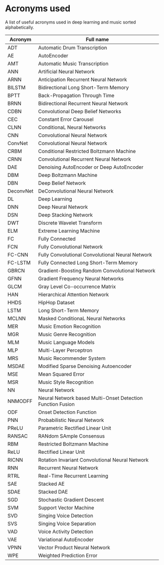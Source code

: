 # Acronyms used

A list of useful acronyms used in deep learning and music sorted alphabetically.

| Acronym | Full name | 
|--------------|-----------| 
| ADT | Automatic Drum Transcription |
| AE | AutoEncoder |
| AMT | Automatic Music Transcription | 
| ANN | Artificial Neural Network |
| ARNN | Anticipation Recurrent Neural Network |
| BILSTM | Bidirectional Long Short-Term Memory |
| BPTT | Back-Propagation Through Time |
| BRNN | Bidirectional Recurrent Neural Network |
| CDBN | Convolutional Deep Belief Networks |
| CEC | Constant Error Carousel |
| CLNN | ConditionaL Neural Networks |
| CNN | Convolutional Neural Network |
| ConvNet | Convolutional Neural Network |
| CRBM | Conditional Restricted Boltzmann Machine |
| CRNN | Convolutional Recurrent Neural Network | 
| DAE | Denoising AutoEncoder or Deep AutoEncoder |
| DBM | Deep Boltzmann Machine |
| DBN | Deep Belief Network |
| DeconvNet | DeConvolutional Neural Network |
| DL | Deep Learning |
| DNN | Deep Neural Network |
| DSN | Deep Stacking Network |
| DWT | Discrete Wavelet Transform |
| ELM | Extreme Learning Machine |
| FC | Fully Connected |
| FCN | Fully Convolutional Network |
| FC-CNN | Fully Convolutional Convolutional Neural Network |
| FC-LSTM | Fully Connected Long Short-Term Memory |
| GBRCN | Gradient-Boosting Random Convolutional Network |
| GFNN | Gradient Frequency Neural Networks |
| GLCM | Gray Level Co-occurrence Matrix |
| HAN | Hierarchical Attention Network |
| HHDS | HipHop Dataset |
| LSTM | Long Short-Term Memory |
| MCLNN |Masked ConditionaL Neural Networks |
| MER | Music Emotion Recognition |
| MGR | Music Genre Recognition |
| MLM | Music Language Models | 
| MLP | Multi-Layer Perceptron |
| MRS | Music Recommender System |
| MSDAE | Modified Sparse Denoising Autoencoder |
| MSE | Mean Squared Error |
| MSR | Music Style Recognition |
| NN | Neural Network |
| NNMODFF | Neural Network based Multi-Onset Detection Function Fusion |
| ODF | Onset Detection Function |
| PNN | Probabilistic Neural Network |
| PReLU | Parametric Rectified Linear Unit |
| RANSAC | RANdom SAmple Consensus |
| RBM | Restricted Boltzmann Machine |
| ReLU | Rectified Linear Unit |
| RICNN | Rotation Invariant Convolutional Neural Network |
| RNN | Recurrent Neural Network |
| RTRL | Real-Time Recurrent Learning |
| SAE | Stacked AE |
| SDAE | Stacked DAE |
| SGD | Stochastic Gradient Descent |
| SVM | Support Vector Machine |
| SVD | Singing Voice Detection |
| SVS | Singing Voice Separation |
| VAD | Voice Activity Detection |
| VAE | Variational AutoEncoder |
| VPNN | Vector Product Neural Network |
| WPE | Weighted Prediction Error |
